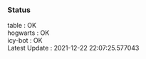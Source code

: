 ### Status


table : OK  
hogwarts : OK  
icy-bot : OK  
Latest Update : 2021-12-22 22:07:25.577043
